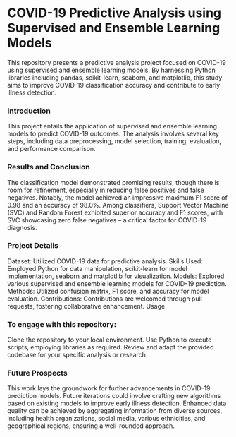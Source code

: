 # COVID-19 Predictive Analysis using Supervised and Ensemble Learning Models

This repository presents a predictive analysis project focused on COVID-19 using supervised and ensemble learning models. By harnessing Python libraries including pandas, scikit-learn, seaborn, and matplotlib, this study aims to improve COVID-19 classification accuracy and contribute to early illness detection.

### Introduction

This project entails the application of supervised and ensemble learning models to predict COVID-19 outcomes. The analysis involves several key steps, including data preprocessing, model selection, training, evaluation, and performance comparison.

### Results and Conclusion

The classification model demonstrated promising results, though there is room for refinement, especially in reducing false positives and false negatives. Notably, the model achieved an impressive maximum F1 score of 0.98 and an accuracy of 98.0%. Among classifiers, Support Vector Machine (SVC) and Random Forest exhibited superior accuracy and F1 scores, with SVC showcasing zero false negatives – a critical factor for COVID-19 diagnosis.

### Project Details

Dataset: Utilized COVID-19 data for predictive analysis.
Skills Used: Employed Python for data manipulation, scikit-learn for model implementation, seaborn and matplotlib for visualization.
Models: Explored various supervised and ensemble learning models for COVID-19 prediction.
Methods: Utilized confusion matrix, F1 score, and accuracy for model evaluation.
Contributions: Contributions are welcomed through pull requests, fostering collaborative enhancement.
Usage

### To engage with this repository:

Clone the repository to your local environment.
Use Python to execute scripts, employing libraries as required.
Review and adapt the provided codebase for your specific analysis or research.

### Future Prospects

This work lays the groundwork for further advancements in COVID-19 prediction models. Future iterations could involve crafting new algorithms based on existing models to improve early illness detection. Enhanced data quality can be achieved by aggregating information from diverse sources, including health organizations, social media, various ethnicities, and geographical regions, ensuring a well-rounded approach.
